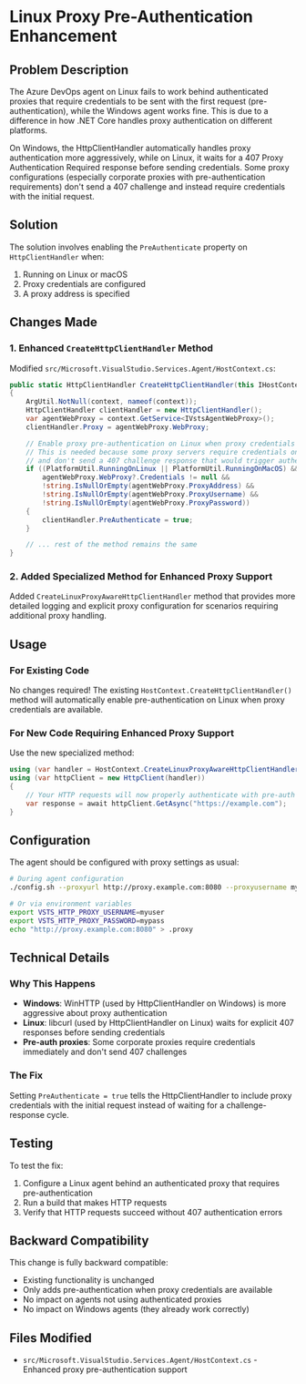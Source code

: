 # Linux Proxy Pre-Authentication Enhancement

## Problem Description

The Azure DevOps agent on Linux fails to work behind authenticated proxies that require credentials to be sent with the first request (pre-authentication), while the Windows agent works fine. This is due to a difference in how .NET Core handles proxy authentication on different platforms.

On Windows, the HttpClientHandler automatically handles proxy authentication more aggressively, while on Linux, it waits for a 407 Proxy Authentication Required response before sending credentials. Some proxy configurations (especially corporate proxies with pre-authentication requirements) don't send a 407 challenge and instead require credentials with the initial request.

## Solution

The solution involves enabling the `PreAuthenticate` property on `HttpClientHandler` when:
1. Running on Linux or macOS
2. Proxy credentials are configured
3. A proxy address is specified

## Changes Made

### 1. Enhanced `CreateHttpClientHandler` Method

Modified `src/Microsoft.VisualStudio.Services.Agent/HostContext.cs`:

```csharp
public static HttpClientHandler CreateHttpClientHandler(this IHostContext context)
{
    ArgUtil.NotNull(context, nameof(context));
    HttpClientHandler clientHandler = new HttpClientHandler();
    var agentWebProxy = context.GetService<IVstsAgentWebProxy>();
    clientHandler.Proxy = agentWebProxy.WebProxy;

    // Enable proxy pre-authentication on Linux when proxy credentials are available
    // This is needed because some proxy servers require credentials on the first request
    // and don't send a 407 challenge response that would trigger authentication
    if ((PlatformUtil.RunningOnLinux || PlatformUtil.RunningOnMacOS) &&
        agentWebProxy.WebProxy?.Credentials != null &&
        !string.IsNullOrEmpty(agentWebProxy.ProxyAddress) &&
        !string.IsNullOrEmpty(agentWebProxy.ProxyUsername) &&
        !string.IsNullOrEmpty(agentWebProxy.ProxyPassword))
    {
        clientHandler.PreAuthenticate = true;
    }

    // ... rest of the method remains the same
}
```

### 2. Added Specialized Method for Enhanced Proxy Support

Added `CreateLinuxProxyAwareHttpClientHandler` method that provides more detailed logging and explicit proxy configuration for scenarios requiring additional proxy handling.

## Usage

### For Existing Code
No changes required! The existing `HostContext.CreateHttpClientHandler()` method will automatically enable pre-authentication on Linux when proxy credentials are available.

### For New Code Requiring Enhanced Proxy Support
Use the new specialized method:

```csharp
using (var handler = HostContext.CreateLinuxProxyAwareHttpClientHandler())
using (var httpClient = new HttpClient(handler))
{
    // Your HTTP requests will now properly authenticate with pre-auth proxies
    var response = await httpClient.GetAsync("https://example.com");
}
```

## Configuration

The agent should be configured with proxy settings as usual:

```bash
# During agent configuration
./config.sh --proxyurl http://proxy.example.com:8080 --proxyusername myuser --proxypassword mypass

# Or via environment variables
export VSTS_HTTP_PROXY_USERNAME=myuser
export VSTS_HTTP_PROXY_PASSWORD=mypass
echo "http://proxy.example.com:8080" > .proxy
```

## Technical Details

### Why This Happens
- **Windows**: WinHTTP (used by HttpClientHandler on Windows) is more aggressive about proxy authentication
- **Linux**: libcurl (used by HttpClientHandler on Linux) waits for explicit 407 responses before sending credentials
- **Pre-auth proxies**: Some corporate proxies require credentials immediately and don't send 407 challenges

### The Fix
Setting `PreAuthenticate = true` tells the HttpClientHandler to include proxy credentials with the initial request instead of waiting for a challenge-response cycle.

## Testing

To test the fix:

1. Configure a Linux agent behind an authenticated proxy that requires pre-authentication
2. Run a build that makes HTTP requests
3. Verify that HTTP requests succeed without 407 authentication errors

## Backward Compatibility

This change is fully backward compatible:
- Existing functionality is unchanged
- Only adds pre-authentication when proxy credentials are available
- No impact on agents not using authenticated proxies
- No impact on Windows agents (they already work correctly)

## Files Modified

- `src/Microsoft.VisualStudio.Services.Agent/HostContext.cs` - Enhanced proxy pre-authentication support
